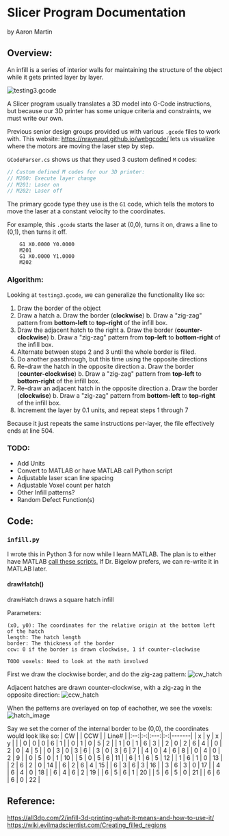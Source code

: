 # Slicer Program Documentation
by Aaron Martin

## Overview:
An infill is a series of interior walls for maintaining the structure of the object while it gets printed layer by layer.

![testing3.gcode](https://i.imgur.com/bpDdsWT.png)

A Slicer program usually translates a 3D model into G-Code instructions, but because our 3D printer has some unique criteria and constraints, we must write our own.

Previous senior design groups provided us with various `.gcode` files to work with. 
This website: https://nraynaud.github.io/webgcode/ lets us visualize where the motors are moving the laser step by step.

`GCodeParser.cs` shows us that they used 3 custom defined `M` codes:
```c
// Custom defined M codes for our 3D printer: 
// M200: Execute layer change
// M201: Laser on
// M202: Laser off
```
The primary gcode type they use is the `G1` code, which tells the motors to move the laser at a constant velocity to the coordinates. 

For example, this `.gcode` starts the laser at (0,0), turns it on, draws a line to (0,1), then turns it off.

```gcode
    G1 X0.0000 Y0.0000
    M201
    G1 X0.0000 Y1.0000
    M202
```
### Algorithm:

Looking at `testing3.gcode`, we can generalize the functionality like so:
1. Draw the border of the object
2. Draw a hatch
    a. Draw the border (**clockwise**)
    b. Draw a "zig-zag" pattern from **bottom-left** to **top-right** of the infill box.
3. Draw the adjacent hatch to the right
    a. Draw the border (**counter-clockwise**)
    b. Draw a "zig-zag" pattern from **top-left** to **bottom-right** of the infill box.
4. Alternate between steps 2 and 3 until the whole border is filled.
5. Do another passthrough, but this time using the opposite directions
6. Re-draw the hatch in the opposite direction
    a. Draw the border (**counter-clockwise**)
    b. Draw a "zig-zag" pattern from **top-left** to **bottom-right** of the infill box.
7. Re-draw an adjacent hatch in the opposite direction
    a. Draw the border (**clockwise**)
    b. Draw a "zig-zag" pattern from **bottom-left** to **top-right** of the infill box.
8. Increment the layer by 0.1 units, and repeat steps 1 through 7

Because it just repeats the same instructions per-layer, the file effectively ends at line 504.

### TODO:
- Add Units
- Convert to MATLAB or have MATLAB call Python script
- Adjustable laser scan line spacing
- Adjustable Voxel count per hatch
- Other Infill patterns?
- Random Defect Function(s)

## Code:

### `infill.py`

I wrote this in Python 3 for now while I learn MATLAB. The plan is to either have MATLAB [call these scripts.](https://www.mathworks.com/help/matlab/call-python-libraries.html) 
If Dr. Bigelow prefers, we can re-write it in MATLAB later.

#### drawHatch()
drawHatch draws a square hatch infill

Parameters:

    (x0, y0): The coordinates for the relative origin at the bottom left of the hatch
    length: The hatch length 
    border: The thickness of the border
    ccw: 0 if the border is drawn clockwise, 1 if counter-clockwise

    TODO voxels: Need to look at the math involved

First we draw the clockwise border, and do the zig-zag pattern:
![cw_hatch](https://i.imgur.com/DogUVEl.png)

Adjacent hatches are drawn counter-clockwise, with a zig-zag in the opposite direction:
![ccw_hatch](https://i.imgur.com/Da4VOCt.png)

When the patterns are overlayed on top of eachother, we see the voxels:
![hatch_image](https://i.imgur.com/TBK2ZRm.png)

Say we set the corner of the internal border to be (0,0), the coordinates would look like so:
| CW |   | CCW |   | Line# |
|:--:|:-:|:---:|:-:|-------|
| x  | y | x   | y |       |
| 0  | 0 | 0   | 6 | 1     |
| 0  | 1 | 0   | 5 | 2     |
| 1  | 0 | 1   | 6 | 3     |
| 2  | 0 | 2   | 6 | 4     |
| 0  | 2 | 0   | 4 | 5     |
| 0  | 3 | 0   | 3 | 6     |
| 3  | 0 | 3   | 6 | 7     |
| 4  | 0 | 4   | 6 | 8     |
| 0  | 4 | 0   | 2 | 9     |
| 0  | 5 | 0   | 1 | 10    |
| 5  | 0 | 5   | 6 | 11    |
| 6  | 1 | 6   | 5 | 12    |
| 1  | 6 | 1   | 0 | 13    |
| 2  | 6 | 2   | 0 | 14    |
| 6  | 2 | 6   | 4 | 15    |
| 6  | 3 | 6   | 3 | 16    |
| 3  | 6 | 3   | 0 | 17    |
| 4  | 6 | 4   | 0 | 18    |
| 6  | 4 | 6   | 2 | 19    |
| 6  | 5 | 6   | 1 | 20    |
| 5  | 6 | 5   | 0 | 21    |
| 6  | 6 | 6   | 0 | 22    |


## Reference:
https://all3dp.com/2/infill-3d-printing-what-it-means-and-how-to-use-it/
https://wiki.evilmadscientist.com/Creating_filled_regions